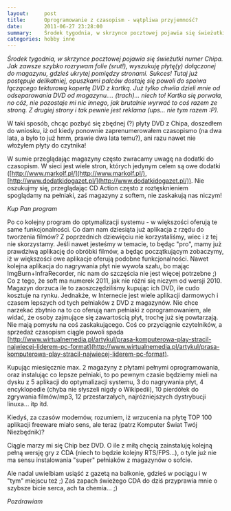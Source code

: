 ```yaml
---
layout:     post
title:      Oprogramowanie z czasopism - wątpliwa przyjemność?
date:       2011-06-27 23:28:00
summary:    Środek tygodnia, w skrzynce pocztowej pojawia się świeżutki numer Chipa. Jak zawsze szybko rozrywam folie (srut!), wyszukuję płytę(y) dołączonej do magazynu, gdzieś ukrytej pomiędzy stronami. Sukces! Tutaj już postępuje delikatniej, opuszkami palców dostaję się powoli do spoiwa łączącego tekturową k...
categories: hobby inne
---
```




 *Środek tygodnia, w skrzynce pocztowej pojawia się świeżutki numer Chipa. Jak zawsze szybko rozrywam folie (srut!), wyszukuję płytę(y) dołączonej do magazynu, gdzieś ukrytej pomiędzy stronami. Sukces! Tutaj już postępuje delikatniej, opuszkami palców dostaję się powoli do spoiwa łączącego tekturową kopertę DVD z kartką. Już tylko chwila dzieli mnie od odseparowania DVD od magazynu.... (trach)... niech to! Kartka się porwała, no cóż, nie pozostaje mi nic innego, jak brutalnie wyrwać to coś razem ze stroną. Z drugiej strony i tak pewnie jest reklama (ups... nie tym razem :P).* 

W taki sposób, chcąc pozbyć się zbędnej (?) płyty DVD z Chipa, doszedłem do wniosku, iż od kiedy ponownie zaprenumerowałem czasopismo (na dwa lata, a było to już hmm, prawie dwa lata temu?), ani razu nawet nie włożyłem płyty do czytnika! 

W sumie  przeglądając magazyny często zwracamy uwagę na dodatki do czasopism. W sieci jest wiele stron, których jedynym celem są owe dodatki ([http://www.markolf.pl/](http://www.markolf.pl/), [http://www.dodatkidogazet.pl/](http://www.dodatkidogazet.pl/)). 
Nie oszukujmy się, przeglądając CD Action często z roztęsknieniem spoglądamy na pełniaki, zaś magazyny z softem, nie zaskakują nas niczym!

 *Kup Pan program* 

Po co kolejny program do optymalizacji systemu - w większości oferują te same funkcjonalności. 
Co dam nam dziesiąta już aplikacja z rzędu do tworzenia filmów? Z poprzednich dziewięciu nie korzystaliśmy, wiec i z tej nie skorzystamy. Jeśli nawet jesteśmy w temacie, to będąc &quot;pro&quot;, mamy już prawdziwą aplikację do obróbki filmów, a będąc początkującym zobaczymy, iż w większości owe aplikacje oferują podobne funkcjonalności.
Nawet kolejna aplikacja do nagrywania płyt nie wywoła szału, bo mając ImgBurn+InfraRecorder, nic nam do szczęścia nie jest więcej potrzebne ;) 
Co z tego, że soft ma numerek 2011, jak nie różni się niczym od wersji 2010.
Magazyn dorzuca ile to zaoszczędziliśmy kupując ich DVD, ile cudo kosztuje na rynku. Jednakże, w Internecie jest wiele aplikacji darmowych i czasem lepszych od tych pełniaków z DVD z magazynów.
Nie chce narzekać zbytnio na to co oferują nam pełniaki z oprogramowaniem, ale widać, że osoby zajmujące się zawartością płyt, trochę już się powtarzają. Nie mają pomysłu na coś zaskakującego. Coś co przyciągnie czytelników, a sprzedaż czasopism ciągle powoli spada [http://www.wirtualnemedia.pl/artykul/prasa-komputerowa-play-stracil-najwiecej-liderem-pc-format](http://www.wirtualnemedia.pl/artykul/prasa-komputerowa-play-stracil-najwiecej-liderem-pc-format).

Kupując miesięcznie max. 2 magazyny z płytami pełnymi oprogramowania, oraz instalując co lepsze pełniaki, to po pewnym czasie będziemy mieli na dysku z 5 aplikacji do optymalizacji systemu, 3 do nagrywania płyt, 4 encyklopedie (chyba nie słyszeli nigdy o Wikipedii), 10 pierdółek do zgrywania filmów/mp3, 12 przestarzałych, najróżniejszych dystrybucji linuxa... itp itd.

Kiedyś, za czasów modemów, rozumiem, iż wrzucenia na płytę TOP 100 aplikacji freeware miało sens, ale teraz (patrz Komputer Świat Twój Niezbędnik)?

Ciągle marzy mi się Chip bez DVD. O ile z miłą chęcią zainstaluję kolejną pełną wersję gry z CDA (niech to będzie kolejny RTS/FPS...), o tyle już nie ma sensu instalowania &quot;super&quot; pełniaków z magazynów o sofcie. 

Ale nadal  uwielbiam usiąść z gazetą  na balkonie, gdzieś w pociągu i w &quot;tym&quot; miejscu też ;) Zaś zapach świeżego CDA do dziś przyprawia mnie o szybsze bicie serca, ach ta chemia... ;)

 *Pozdrawiam* 

